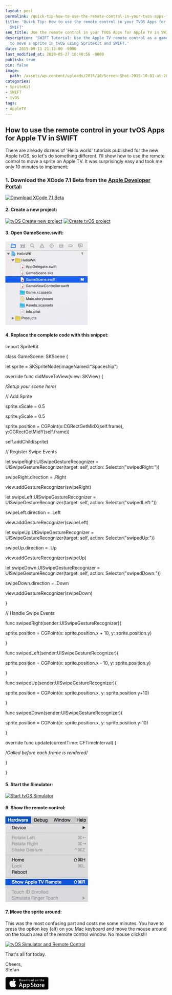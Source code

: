 ```yaml
---
layout: post
permalink: /quick-tip-how-to-use-the-remote-control-in-your-tvos-apps-for-apple-tv-in-swift/
title: 'Quick Tip: How to use the remote control in your TVOS Apps for Apple TV in
  SWIFT'
seo_title: Use the remote control in your TVOS Apps for Apple TV in SWIFT
description: 'SWIFT Tutorial: Use the Apple TV remote control as a game controller
  to move a sprite in tvOS using SpriteKit and SWIFT.'
date: 2015-09-11 21:13:00 -0000
last_modified_at: 2020-05-27 16:40:56 -0000
publish: true
pin: false
image:
  path: /assets/wp-content/uploads/2015/10/Screen-Shot-2015-10-01-at-20.12.48-1.jpg
categories:
- SpriteKit
- SWIFT
- tvOS
tags:
- AppleTV
---
```

## How to use the remote control in your tvOS Apps for Apple TV in SWIFT

There are already dozens of 'Hello world' tutorials published for the new Apple tvOS, so let's do something different. I'll show how to use the remote control to move a sprite on Apple TV. It was surprisingly easy and took me only 10 minutes to implement:

### 1\. Download the XCode 7.1 Beta from the [Apple Developer Portal](https://developer.apple.com/xcode/download/):

[![Download XCode 7.1 Beta](/assets/wp-content/uploads/2015/09/Screen-Shot-2015-09-11-at-00.01.17-1-300x116.jpg)](/assets/wp-content/uploads/2015/09/Screen-Shot-2015-09-11-at-00.01.17-1.jpg)

#### 2\. Create a new project:

[![tvOS Create new project](/assets/wp-content/uploads/2015/09/Screen-Shot-2015-09-10-at-23.59.18-300x212.png)](/assets/wp-content/uploads/2015/09/Screen-Shot-2015-09-10-at-23.59.18.png) [![Create tvOS project](/assets/wp-content/uploads/2015/09/Screen-Shot-2015-09-11-at-00.06.33-300x214.png)](/assets/wp-content/uploads/2015/09/Screen-Shot-2015-09-11-at-00.06.33.png)

#### 3\. Open GameScene.swift:

[![Create tvOS SpriteKit scene](/assets/wp-content/uploads/2015/09/Screen-Shot-2015-09-11-at-00.03.18-1.jpg)](/assets/wp-content/uploads/2015/09/Screen-Shot-2015-09-11-at-00.03.18-1.jpg)

#### 4\. Replace the complete code with this snippet:

import SpriteKit

class GameScene: SKScene {

let sprite = SKSpriteNode(imageNamed:"Spaceship")

override func didMoveToView(view: SKView) {

/*Setup your scene here*/

// Add Sprite

sprite.xScale = 0.5

sprite.yScale = 0.5

sprite.position = CGPoint(x:CGRectGetMidX(self.frame), y:CGRectGetMidY(self.frame))

self.addChild(sprite)

// Register Swipe Events

let swipeRight:UISwipeGestureRecognizer = UISwipeGestureRecognizer(target: self, action: Selector("swipedRight:"))

swipeRight.direction = .Right

view.addGestureRecognizer(swipeRight)

let swipeLeft:UISwipeGestureRecognizer = UISwipeGestureRecognizer(target: self, action: Selector("swipedLeft:"))

swipeLeft.direction = .Left

view.addGestureRecognizer(swipeLeft)

let swipeUp:UISwipeGestureRecognizer = UISwipeGestureRecognizer(target: self, action: Selector("swipedUp:"))

swipeUp.direction = .Up

view.addGestureRecognizer(swipeUp)

let swipeDown:UISwipeGestureRecognizer = UISwipeGestureRecognizer(target: self, action: Selector("swipedDown:"))

swipeDown.direction = .Down

view.addGestureRecognizer(swipeDown)

}

// Handle Swipe Events

func swipedRight(sender:UISwipeGestureRecognizer){

sprite.position = CGPoint(x: sprite.position.x \+ 10, y: sprite.position.y)

}

func swipedLeft(sender:UISwipeGestureRecognizer){

sprite.position = CGPoint(x: sprite.position.x \- 10, y: sprite.position.y)

}

func swipedUp(sender:UISwipeGestureRecognizer){

sprite.position = CGPoint(x: sprite.position.x, y: sprite.position.y+10)

}

func swipedDown(sender:UISwipeGestureRecognizer){

sprite.position = CGPoint(x: sprite.position.x, y: sprite.position.y-10)

}

override func update(currentTime: CFTimeInterval) {

/*Called before each frame is rendered*/

}

}

#### 5\. Start the Simulator:

[![Start tvOS Simulator](/assets/wp-content/uploads/2015/09/Screen-Shot-2015-09-11-at-00.06.44-300x38.png)](/assets/wp-content/uploads/2015/09/Screen-Shot-2015-09-11-at-00.06.44.png)

#### 6\. Show the remote control:

[![tvOS Simulator Remote Control](/assets/wp-content/uploads/2015/09/Screen-Shot-2015-09-11-at-00.08.32-1.jpg)](/assets/wp-content/uploads/2015/09/Screen-Shot-2015-09-11-at-00.08.32-1.jpg)

#### 7\. Move the sprite around:

This was the most confusing part and costs me some minutes. You have to press the option key (alt) on you Mac keyboard and move the mouse around on the touch area of the remote control window. No mouse clicks!!!

[![tvOS Simulator and Remote Control](/assets/wp-content/uploads/2015/09/Screen-Shot-2015-09-11-at-00.08.58-1-300x181.jpg)](/assets/wp-content/uploads/2015/09/Screen-Shot-2015-09-11-at-00.08.58-1.jpg)

That's all for today.

Cheers,  
Stefan

[![AppStore Stefan Josten](/assets/wp-content/uploads/2015/11/AppStore1.png)](https://itunes.apple.com/us/developer/stefan-josten/id949662361)
